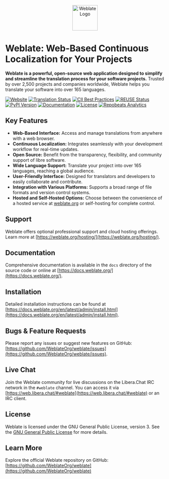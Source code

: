 <p align="center">
  <a href="https://weblate.org/">
    <img src="https://s.weblate.org/cdn/Logo-Darktext-borders.png" alt="Weblate Logo" height="80">
  </a>
</p>

# Weblate: Web-Based Continuous Localization for Your Projects

**Weblate is a powerful, open-source web application designed to simplify and streamline the translation process for your software projects.** Trusted by over 2,500 projects and companies worldwide, Weblate helps you translate your software into over 165 languages.

[![Website](https://img.shields.io/badge/website-weblate.org-blue.svg)](https://weblate.org/)
[![Translation Status](https://hosted.weblate.org/widget/weblate/svg-badge.svg)](https://hosted.weblate.org/engage/weblate/)
[![CII Best Practices](https://www.bestpractices.dev/projects/552/badge)](https://www.bestpractices.dev/en/projects/552)
[![REUSE Status](https://api.reuse.software/badge/github.com/WeblateOrg/weblate)](https://api.reuse.software/info/github.com/WeblateOrg/weblate)
[![PyPI Version](https://img.shields.io/pypi/v/weblate.svg)](https://pypi.org/project/Weblate/)
[![Documentation](https://readthedocs.org/projects/weblate/badge/)](https://docs.weblate.org/)
[![License](https://img.shields.io/github/license/WeblateOrg/weblate.svg)](https://github.com/WeblateOrg/weblate/blob/main/COPYING)
[![Repobeats Analytics](https://repobeats.axiom.co/api/embed/e0cfcc1b19f13f78669d3a93ca26b59974faaa22.svg)](https://github.com/WeblateOrg/weblate)

## Key Features

*   **Web-Based Interface:**  Access and manage translations from anywhere with a web browser.
*   **Continuous Localization:**  Integrates seamlessly with your development workflow for real-time updates.
*   **Open Source:**  Benefit from the transparency, flexibility, and community support of libre software.
*   **Wide Language Support:**  Translate your project into over 165 languages, reaching a global audience.
*   **User-Friendly Interface:**  Designed for translators and developers to easily collaborate and contribute.
*   **Integration with Various Platforms:** Supports a broad range of file formats and version control systems.
*   **Hosted and Self-Hosted Options:** Choose between the convenience of a hosted service at [weblate.org](https://weblate.org/) or self-hosting for complete control.

## Support

Weblate offers optional professional support and cloud hosting offerings.  Learn more at [https://weblate.org/hosting/](https://weblate.org/hosting/).

## Documentation

Comprehensive documentation is available in the `docs` directory of the source code or online at [https://docs.weblate.org/](https://docs.weblate.org/).

## Installation

Detailed installation instructions can be found at [https://docs.weblate.org/en/latest/admin/install.html](https://docs.weblate.org/en/latest/admin/install.html).

## Bugs & Feature Requests

Please report any issues or suggest new features on GitHub: [https://github.com/WeblateOrg/weblate/issues](https://github.com/WeblateOrg/weblate/issues).

## Live Chat

Join the Weblate community for live discussions on the Libera.Chat IRC network in the `#weblate` channel.  You can access it via [https://web.libera.chat/#weblate](https://web.libera.chat/#weblate) or an IRC client.

## License

Weblate is licensed under the GNU General Public License, version 3.  See the [GNU General Public License](https://www.gnu.org/licenses/gpl-3.0.html) for more details.

## Learn More

Explore the official Weblate repository on GitHub: [https://github.com/WeblateOrg/weblate](https://github.com/WeblateOrg/weblate)